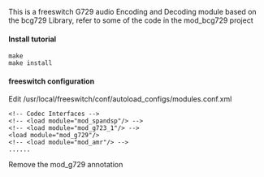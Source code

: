 This is a freeswitch G729 audio Encoding and Decoding module based on the bcg729 Library, refer to some of the code in the mod_bcg729 project

#### Install tutorial

    make
    make install

#### freeswitch configuration

Edit /usr/local/freeswitch/conf/autoload_configs/modules.conf.xml

    <!-- Codec Interfaces -->
    <!-- <load module="mod_spandsp"/> -->
    <!-- <load module="mod_g723_1"/> -->
    <load module="mod_g729"/>
    <!-- <load module="mod_amr"/> -->
    ......

Remove the mod_g729 annotation
